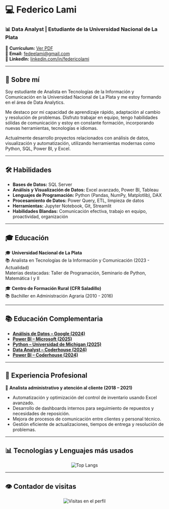 # 💻 Federico Lami
### 📊 Data Analyst | Estudiante de la Universidad Nacional de La Plata

📄 **Currículum:** [Ver PDF](https://github.com/FedericoLami/Curriculum/blob/main/Curr%C3%ADculum-Vitae.pdf)  
📧 **Email:** fedeelami@gmail.com   
🔗 **LinkedIn:** [linkedin.com/in/federicolami](https://www.linkedin.com/in/federicolami)

---

## 🚀 Sobre mí

Soy estudiante de Analista en Tecnologías de la Información y Comunicación en la Universidad Nacional de La Plata y me estoy formando en el área de Data Analytics.  

Me destaco por mi capacidad de aprendizaje rápido, adaptación al cambio y resolución de problemas. Disfruto trabajar en equipo, tengo habilidades sólidas de comunicación y estoy en constante formación, incorporando nuevas herramientas, tecnologías e idiomas.  

Actualmente desarrollo proyectos relacionados con análisis de datos, visualización y automatización, utilizando herramientas modernas como Python, SQL, Power BI, y Excel.

---

## 🛠️ Habilidades

- **Bases de Datos:** SQL Server  
- **Análisis y Visualización de Datos:** Excel avanzado, Power BI, Tableau  
- **Lenguajes de Programación:** Python (Pandas, NumPy, Matplotlib), DAX  
- **Procesamiento de Datos:** Power Query, ETL, limpieza de datos  
- **Herramientas:** Jupyter Notebook, Git, Streamlit  
- **Habilidades Blandas:** Comunicación efectiva, trabajo en equipo, proactividad, organización

---

## 🎓 Educación

🎓 **Universidad Nacional de La Plata**  
📚 Analista en Tecnologías de la Información y Comunicación (2023 - Actualidad)  
Materias destacadas: Taller de Programación, Seminario de Python, Matemática I y II

🎓 **Centro de Formación Rural (CFR Saladillo)**  
📚 Bachiller en Administración Agraria (2010 - 2016)

---

## 📚 Educación Complementaria

- **[Análisis de Datos – Google (2024)](https://github.com/FedericoLami/Certificados/blob/main/Data%20analisis%20by%20Coursera%20and%20Google.png)**
- **[Power BI – Microsoft (2025)](https://github.com/FedericoLami/Certificados/blob/main/Coursera%20certificado.pdf)**
- **[Python – Universidad de Michigan (2025)](https://github.com/FedericoLami/Certificados/blob/main/Python%20by%20Coursera%20and%20U.%20Michigan.png)**
- **[Data Analyst – Coderhouse (2024)](https://github.com/FedericoLami/Certificados/blob/main/Data%20Analytics%20by%20Coderhouse.png)**
- **[Power BI – Coderhouse (2024)](https://github.com/FedericoLami/Certificados/blob/main/Certificado%20de%20Power%20BI.png)**

---

## 💼 Experiencia Profesional

🔧 **Analista administrativo y atención al cliente (2018 – 2021)**  
- Automatización y optimización del control de inventario usando Excel avanzado.  
- Desarrollo de dashboards internos para seguimiento de repuestos y necesidades de reposición.  
- Mejora de procesos de comunicación entre clientes y personal técnico.  
- Gestión eficiente de actualizaciones, tiempos de entrega y resolución de problemas.  

---

## 📊 Tecnologías y Lenguajes más usados

<div align="center">

![Top Langs](https://github-readme-stats.vercel.app/api/top-langs/?username=FedericoLami&layout=compact&theme=radical&langs_count=6)

</div>

---

## 👁️ Contador de visitas

<div align="center">

![Visitas en el perfil](https://komarev.com/ghpvc/?username=FedericoLami&label=Visitas&color=blue&style=flat-square)

</div>




